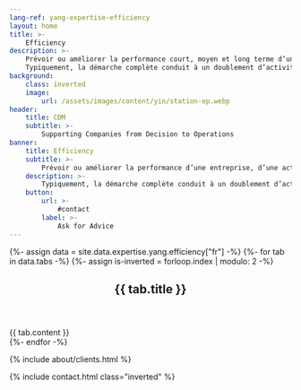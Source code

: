 ```yaml
---
lang-ref: yang-expertise-efficiency
layout: home
title: >-
    Efficiency
description: >-
    Prévoir ou améliorer la performance court, moyen et long terme d’une entreprise, d’une activité, d’une fonction ou d’un projet de l’étude macro à l’étude micro.
    Typiquement, la démarche complète conduit à un doublement d’activité à périmètre de ressources fixes constant.
background:
    class: inverted
    image:
        url: /assets/images/content/yin/station-ep.webp
header:
    title: CDM
    subtitle: >-
        Supporting Companies from Decision to Operations
banner:
    title: Efficiency
    subtitle: >-
        Prévoir ou améliorer la performance d’une entreprise, d’une activité, d’une fonction ou d’un projet.
    description: >-
        Typiquement, la démarche complète conduit à un doublement d’activité à périmètre de ressources fixes constant.
    button:
        url: >-
            #contact
        label: >-
            Ask for Advice
---
```


{%- assign data = site.data.expertise.yang.efficiency["fr"] -%}
{%- for tab in data.tabs -%}
{%- assign is-inverted = forloop.index | modulo: 2 -%}
<section id="{{ tab.id }}" {% if is-inverted == 0 %}class="inverted"{% endif %}>
    <header class="major">
        <h2>{{ tab.title }}</h2>
    </header>
    {{ tab.content }}
</section>
{%- endfor -%}

{% include about/clients.html %}

{% include contact.html class="inverted" %}
